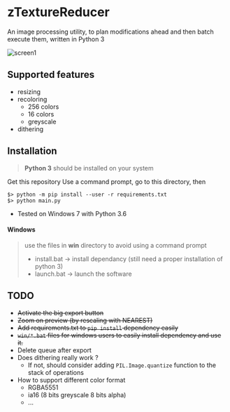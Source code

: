 # zTextureReducer

An image processing utility, to plan modifications ahead and then batch execute them, written in Python 3

![screen1](https://user-images.githubusercontent.com/7415076/51576429-3b13f680-1ec7-11e9-8797-f5a44c7c6421.png)

## Supported features

 - resizing
 - recoloring
    + 256 colors
    + 16 colors
    + greyscale
 - dithering

## Installation

> **Python 3** should be installed on your system

Get this repository
Use a command prompt, go to this directory, then

```
$> python -m pip install --user -r requirements.txt
$> python main.py
```
 - Tested on Windows 7 with Python 3.6

#### Windows

> use the files in **win** directory to avoid using a command prompt
> - install.bat -> install dependancy (still need a proper installation of python 3)
> - launch.bat -> launch the software

## TODO

 - ~~Activate the big export button~~
 - ~~Zoom on preview (by rescaling with NEAREST)~~
 - ~~Add requirements.txt to `pip install` dependency easily~~
 - ~~`win/*.bat` files for windows users to easily install dependency and use it.~~
 - Delete queue after export
 - Does dithering really work ?
   - If not, should consider adding `PIL.Image.quantize` function to the stack of operations
 - How to support different color format
   - RGBA5551
   - ia16 (8 bits greyscale  8 bits alpha)
   - ...

